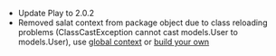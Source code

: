  * Update Play to 2.0.2
 * Removed salat context from package object due to class reloading problems (ClassCastException cannot cast models.User to models.User), use [global context](https://github.com/novus/salat/blob/master/salat-core/src/main/scala/com/novus/salat/global.scala) or [build your own](https://github.com/novus/salat/wiki/CustomContext)
